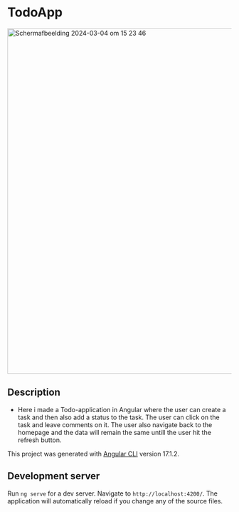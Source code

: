 # TodoApp

<img width="775" alt="Scherm­afbeelding 2024-03-04 om 15 23 46" src="https://github.com/JalalToufik/Todo-app/assets/112856590/7ea0101a-9c28-41f2-8323-980bbfbbf30a">

## Description 

* Here i made a Todo-application in Angular where the user can create a task and then also add a status to the task. The user can click on the task and leave comments on it. The user also navigate back to the homepage and the data will remain the same untill the user hit the refresh button. 

This project was generated with [Angular CLI](https://github.com/angular/angular-cli) version 17.1.2.

## Development server

Run `ng serve` for a dev server. Navigate to `http://localhost:4200/`. The application will automatically reload if you change any of the source files.


